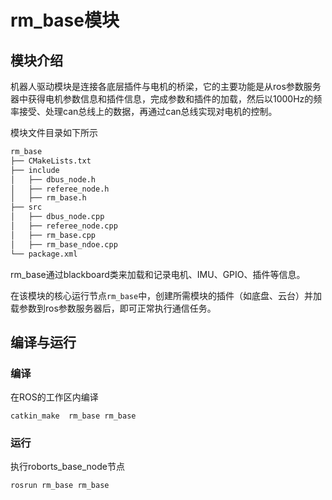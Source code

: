 # rm_base模块

## 模块介绍

机器人驱动模块是连接各底层插件与电机的桥梁，它的主要功能是从ros参数服务器中获得电机参数信息和插件信息，完成参数和插件的加载，然后以1000Hz的频率接受、处理can总线上的数据，再通过can总线实现对电机的控制。

模块文件目录如下所示

```bash
rm_base
├── CMakeLists.txt
├── include
│   ├── dbus_node.h
│   ├── referee_node.h
│   ├── rm_base.h
├── src
│   ├── dbus_node.cpp
│   ├── referee_node.cpp
│   ├── rm_base.cpp
│   ├── rm_base_ndoe.cpp
└── package.xml
```

rm_base通过blackboard类来加载和记录电机、IMU、GPIO、插件等信息。

在该模块的核心运行节点`rm_base`中，创建所需模块的插件（如底盘、云台）并加载参数到ros参数服务器后，即可正常执行通信任务。

## 编译与运行

### 编译

在ROS的工作区内编译

```shell
catkin_make  rm_base rm_base 
```

### 运行

执行roborts_base_node节点

```shell
rosrun rm_base rm_base
```





